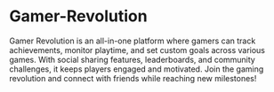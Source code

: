 # Gamer-Revolution
Gamer Revolution is an all-in-one platform where gamers can track achievements, monitor playtime, and set custom goals across various games. With social sharing features, leaderboards, and community challenges, it keeps players engaged and motivated. Join the gaming revolution and connect with friends while reaching new milestones!
